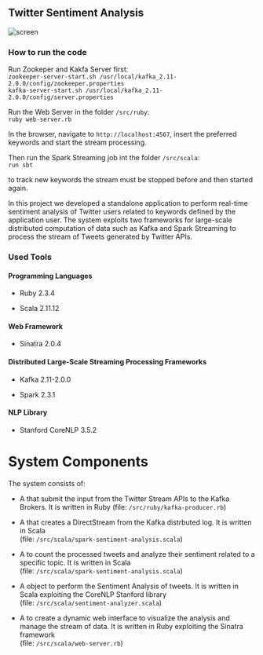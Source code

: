## Twitter Sentiment Analysis

![screen](https://i.imgur.com/gMpwyN7l.png)

### How to run the code

Run Zookeper and Kakfa Server first:  
`zookeeper-server-start.sh
/usr/local/kafka_2.11-2.0.0/config/zookeeper.properties`  
`kafka-server-start.sh
/usr/local/kafka_2.11-2.0.0/config/server.properties`  
  
Run the Web Server in the folder `/src/ruby`:  
`ruby web-server.rb`  
  
In the browser, navigate to `http://localhost:4567`, insert the
preferred keywords and start the stream processing.  
  
Then run the Spark Streaming job int the folder `/src/scala`:  
`run sbt`  
  
to track new keywords the stream must be stopped before and then started
again.

In this project we developed a standalone application to perform
real-time sentiment analysis of Twitter users related to keywords
defined by the application user. The system exploits two frameworks for
large-scale distributed computation of data such as Kafka and Spark
Streaming to process the stream of Tweets generated by Twitter APIs.

### Used Tools

#### Programming Languages

  - Ruby 2.3.4

  - Scala 2.11.12

#### Web Framework

  - Sinatra 2.0.4

#### Distributed Large-Scale Streaming Processing Frameworks

  - Kafka 2.11-2.0.0

  - Spark 2.3.1

#### NLP Library

  - Stanford CoreNLP 3.5.2

# System Components

The system consists of:

  - A that submit the input from the Twitter Stream APIs to the Kafka
    Brokers. It is written in Ruby (file: `/src/ruby/kafka-producer.rb`)

  - A that creates a DirectStream from the Kafka distrbuted log. It is
    written in Scala  
    (file: `/src/scala/spark-sentiment-analysis.scala`)

  - A to count the processed tweets and analyze their sentiment related
    to a specific topic. It is written in Scala  
    (file: `/src/scala/spark-sentiment-analysis.scala`)

  - A object to perform the Sentiment Analysis of tweets. It is written
    in Scala exploiting the CoreNLP Stanford library  
    (file: `/src/scala/sentiment-analyzer.scala`)

  - A to create a dynamic web interface to visualize the analysis and
    manage the stream of data. It is written in Ruby exploiting the
    Sinatra framework  
    (file: `/src/scala/web-server.rb`)
